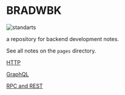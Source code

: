 
# BRADWBK

![standarts](assets/standarts.png)

a repository for backend development notes.

See all notes on the `pages` directory.

[HTTP](/pages/protocolo_HTTP.md)

[GraphQL](/pages/graphql.md)

[RPC and REST](/pages/rpc_and_rest_api.md)

